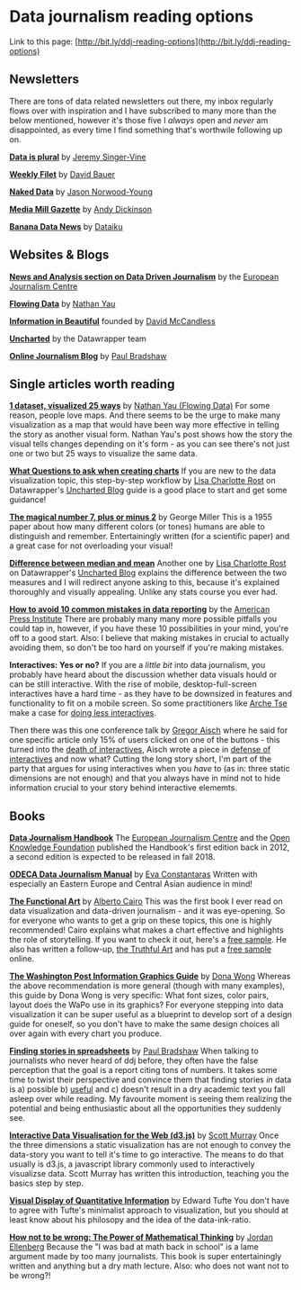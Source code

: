 # Data journalism reading options 
Link to this page: [http://bit.ly/ddj-reading-options](http://bit.ly/ddj-reading-options)

## Newsletters
There are tons of data related newsletters out there, my inbox regularly flows over with inspiration and I have subscribed to many more than the below mentioned, however it's those five I _always_ open and _never_ am disappointed, as every time I find something that's worthwile following up on.

[**Data is plural**](https://tinyletter.com/data-is-plural) by [Jeremy Singer-Vine](https://twitter.com/jsvine)

[**Weekly Filet**](https://weeklyfilet.com/) by [David Bauer](https://twitter.com/davidbauer)

[**Naked Data**](https://nakeddata.co.za/) by [Jason Norwood-Young](https://twitter.com/j_norwood_young)

[**Media Mill Gazette**](http://mediamillproject.uk/newsletter/) by [Andy Dickinson](https://twitter.com/digidickinson)

[**Banana Data News**](http://banana-data.com/) by [Dataiku](https://twitter.com/dataiku)

## Websites & Blogs

[**News and Analysis section on Data Driven Journalism**](http://datadrivenjournalism.net/news_and_analysis) by the [European Journalism Centre](http://ejc.net/)

[**Flowing Data**](http://flowingdata.com/) by [Nathan Yau](https://twitter.com/flowingdata)

[**Information in Beautiful**](https://informationisbeautiful.net/) founded by [David McCandless](https://twitter.com/mccandelish)

[**Uncharted**](https://blog.datawrapper.de/) by the Datawrapper team

[**Online Journalism Blog**](https://onlinejournalismblog.com/) by [Paul Bradshaw](https://twitter.com/paulbradshaw)

## Single articles worth reading

[**1 dataset, visualized 25 ways**](http://flowingdata.com/2017/01/24/one-dataset-visualized-25-ways/) by [Nathan Yau (Flowing Data)](https://twitter.com/flowingdata)
For some reason, people love maps. And there seems to be the urge to make many visualization as a map that would have been way more effective in telling the story as another visual form. Nathan Yau's post shows how the story the visual tells changes depending on it's form - as you can see there's not just one or two but 25 ways to visualize the same data.

[**What Questions to ask when creating charts**](https://blog.datawrapper.de/better-charts/)
If you are new to the data visualization topic, this step-by-step workflow by [Lisa Charlotte Rost](https://twitter.com/lisacrost?lang=en) on Datawrapper's [Uncharted Blog](https://blog.datawrapper.de/) guide is a good place to start and get some guidance!

[**The magical number 7, plus or minus 2**](http://www.psych.utoronto.ca/users/peterson/psy430s2001/Miller%20GA%20Magical%20Seven%20Psych%20Review%201955.pdf) by George Miller
This is a 1955 paper about how many different colors (or tones) humans are able to distinguish and remember. Entertainingly written (for a scientific paper) and a great case for not overloading your visual!

[**Difference between median and mean**](https://twitter.com/lisacrost?lang=en)
Another one by [Lisa Charlotte Rost](https://twitter.com/lisacrost?lang=en) on Datawrapper's [Uncharted Blog](https://blog.datawrapper.de/) explains the difference between the two measures and I will redirect anyone asking to this, because it's explained thoroughly and visually appealing. Unlike any stats course you ever had. 

[**How to avoid 10 common mistakes in data reporting**](https://www.americanpressinstitute.org/publications/data-reporting-common-mistakes/) by the [American Press Institute](https://twitter.com/AmPress)
There are probably many many more possible pitfalls you could tap in, however, if you have these 10 possibilities in your mind, you're off to a good start. Also: I believe that making mistakes in crucial to actually avoiding them, so don't be too hard on yourself if you're making mistakes.

**Interactives: Yes or no?**
If you are a *little bit* into data journalism, you probably have heard about the discussion whether data visuals hould or can be still interactive. With the rise of mobile, desktop-full-screen interactives have a hard time - as they have to be downsized in features and functionality to fit on a mobile screen. So some practitioners like [Arche Tse](https://twitter.com/archietse?lang=en) make a case for [doing less interactives](https://github.com/archietse/malofiej-2016/blob/master/tse-malofiej-2016-slides.pdf). 

Then there was this one conference talk by [Gregor Aisch](https://twitter.com/driven_by_data?) where he said for one specific article only 15% of users clicked on one of the buttons - this turned into the [death of interactives](https://medium.com/@dominikus/the-end-of-interactive-visualizations-52c585dcafcb), Aisch wrote a piece in [defense of interactives](https://www.vis4.net/blog/2017/03/in-defense-of-interactive-graphics/) and now what? Cutting the long story short, I'm part of the party that argues for using interactives when you *have* to (as in: three static dimensions are not enough) and that you always have in mind not to hide information crucial to your story behind interactive elememts. 


## Books

[**Data Journalism Handbook**](https://datajournalismhandbook.org/)
The [European Journalism Centre](http://ejc.net/) and the [Open Knowledge Foundation](https://okfn.org/) published the Handbook's first edition back in 2012, a second edition is expected to be released in fall 2018.

[**ODECA Data Journalism Manual**](http://www.odecanet.org/data-journalism-manual/) by [Eva Constantaras](https://twitter.com/evaconstantaras)
Written with especially an Eastern Europe and Central Asian audience in mind!

[**The Functional Art**](https://www.amazon.com/Functional-Art-introduction-information-visualization/dp/0321834739/ref=sr_1_1?s=books&ie=UTF8&qid=1516545187&sr=1-1&keywords=functional+art) by [Alberto Cairo](https://twitter.com/albertocairo?ref_src=twsrc%5Egoogle%7Ctwcamp%5Eserp%7Ctwgr%5Eauthor)
This was the first book I ever read on data visualization and data-driven journalism - and it was eye-opening. So for everyone who wants to get a grip on these topics, this one is highly recommended! Cairo explains what makes a chart effective and highlights the role of storytelling. If you want to check it out, here's a [free sample](http://ptgmedia.pearsoncmg.com/images/9780321834737/samplepages/0321834739.pdf). He also has written a follow-up, [the Truthful Art](https://www.amazon.com/Truthful-Art-Data-Charts-Communication/dp/0321934075) and has put a [free sample](https://www.dropbox.com/s/sno2s7r4wdnitdf/1TruthfulArtFIRSTPAGES.pdf?dl=0) online.

[**The Washington Post Information Graphics Guide**](https://www.amazon.com/Street-Journal-Guide-Information-Graphics/dp/0393347281) by [Dona Wong](http://donawong.com/)
Whereas the above recommendation is more general (though with many examples), this guide by Dona Wong is very specific: What font sizes, color pairs, layout does the WaPo use in its graphics? For everyone stepping into data visualization it can be super useful as a blueprint to develop sort of a design guide for oneself, so you don't have to make the same design choices all over again with every chart you produce.

[**Finding stories in spreadsheets**](https://leanpub.com/spreadsheetstories) by [Paul Bradshaw](https://twitter.com/paulbradshaw)
When talking to journalists who never heard of ddj before, they often have the false perception that the goal is a report citing tons of numbers. It takes some time to twist their perspective and convince them that finding stories *in* data is a) possible b) [useful](https://advent17.journocode.com/door/22/) and c) doesn't result in a dry academic text you fall asleep over while reading. My favourite moment is seeing them realizing the potential and being enthusiastic about all the opportunities they suddenly see.

[**Interactive Data Visualisation for the Web (d3.js)**](http://shop.oreilly.com/product/0636920026938.do) by [Scott Murray](https://twitter.com/alignedleft?lang=en)
Once the three dimensions a static visualization has are not enough to convey the data-story you want to tell it's time to go interactive. The means to do that usually is d3.js, a javascript library commonly used to interactively visualizse data. Scott Murray has written this introduction, teaching you the basics step by step.

[**Visual Display of Quantitative Information**](https://www.edwardtufte.com/tufte/books_vdqi) by Edward Tufte
You don't have to agree with Tufte's minimalist approach to visualization, but you should at least know about his philosopy and the idea of the data-ink-ratio.

[**How not to be wrong: The Power of Mathematical Thinking**](https://www.amazon.de/gp/product/0143127535/ref=oh_aui_detailpage_o00_s00?ie=UTF8&psc=1) by [Jordan Ellenberg](http://www.math.wisc.edu/~ellenber/)
Because the "I was bad at math back in school" is a lame argument made by too many journalists. This book is super entertainingly written and anything but a dry math lecture. Also: who does not want not to be wrong?!